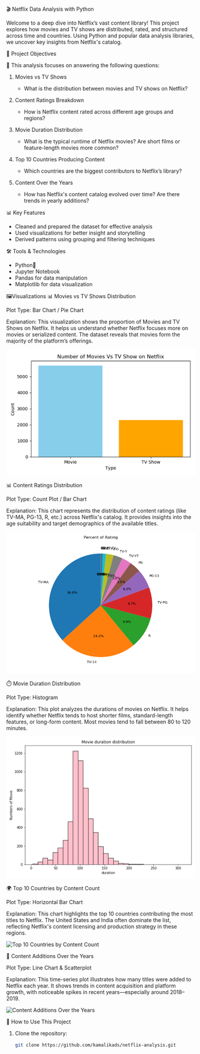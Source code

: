 🎬 Netflix Data Analysis with Python

Welcome to a deep dive into Netflix’s vast content library! This project explores how movies and TV shows are distributed, rated, and structured across time and countries. Using Python and popular data analysis libraries, we uncover key insights from Netflix's catalog.



📌 Project Objectives

🔎 This analysis focuses on answering the following questions:

1. Movies vs TV Shows  
   - What is the distribution between movies and TV shows on Netflix?

2. Content Ratings Breakdown  
   - How is Netflix content rated across different age groups and regions?

3. Movie Duration Distribution 
   - What is the typical runtime of Netflix movies? Are short films or feature-length movies more common?

4. Top 10 Countries Producing Content
   - Which countries are the biggest contributors to Netflix’s library?

5. Content Over the Years 
   - How has Netflix's content catalog evolved over time? Are there trends in yearly additions?



📊 Key Features

- Cleaned and prepared the dataset for effective analysis
- Used visualizations for better insight and storytelling
- Derived patterns using grouping and filtering techniques


🛠️ Tools & Technologies

- Python🐍
- Jupyter Notebook
- Pandas for data manipulation
- Matplotlib for data visualization

🖼️Visualizations
 📊 Movies vs TV Shows Distribution
 
Plot Type: Bar Chart / Pie Chart

 Explanation:
This visualization shows the proportion of Movies and TV Shows on Netflix. It helps us understand whether Netflix focuses more on movies or serialized content. The dataset reveals that movies form the majority of the platform’s offerings.


![Movies vs TV Shows Distribution](https://github.com/kamalikads/netflix-analysis/blob/0693103fed897f7f7bed099814667203c0f97a4f/Movies%20Vs%20TV%20Show%20on%20Netflix.png)





 📊 Content Ratings Distribution
 
Plot Type: Count Plot / Bar Chart

 Explanation:
This chart represents the distribution of content ratings (like TV-MA, PG-13, R, etc.) across Netflix's catalog. It provides insights into the age suitability and target demographics of the available titles.



![Ratings Distribution](https://github.com/kamalikads/netflix-analysis/blob/main/Rating.png)


⏱️ Movie Duration Distribution

Plot Type: Histogram 

 Explanation:
This plot analyzes the durations of movies on Netflix. It helps identify whether Netflix tends to host shorter films, standard-length features, or long-form content. Most movies tend to fall between 80 to 120 minutes.


![Movie Duration Distribution](https://github.com/kamalikads/netflix-analysis/blob/main/movie_duration_histogram.png)



🌍 Top 10 Countries by Content Count

Plot Type: Horizontal Bar Chart

 Explanation:
This chart highlights the top 10 countries contributing the most titles to Netflix. The United States and India often dominate the list, reflecting Netflix's content licensing and production strategy in these regions.

![Top 10 Countries by Content Count]([image_path_or_URL](https://github.com/kamalikads/netflix-analysis/blob/main/Top10_countries.png))



📅 Content Additions Over the Years

Plot Type: Line Chart & Scatterplot

 Explanation:
This time-series plot illustrates how many titles were added to Netflix each year. It shows trends in content acquisition and platform growth, with noticeable spikes in recent years—especially around 2018–2019.

![Content Additions Over the Years]([image_path_or_URL](https://github.com/kamalikads/netflix-analysis/blob/main/release_year_analysis.png))









📂 How to Use This Project

1. Clone the repository:
   ```bash
   git clone https://github.com/kamalikads/netflix-analysis.git

